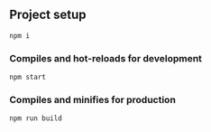 
## Project setup

```
npm i
```

### Compiles and hot-reloads for development

```
npm start
```

### Compiles and minifies for production

```
npm run build
```
